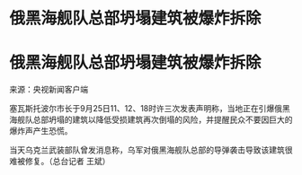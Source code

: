 # 俄黑海舰队总部坍塌建筑被爆炸拆除

# 俄黑海舰队总部坍塌建筑被爆炸拆除

来源：央视新闻客户端​​​​​​​

塞瓦斯托波尔市长于9月25日11、12、18时许三次发表声明称，当地正在引爆俄黑海舰队总部坍塌的建筑以降低受损建筑再次倒塌的风险，并提醒民众不要因巨大的爆炸声产生恐慌。

当天乌克兰武装部队曾发消息称，乌军对俄黑海舰队总部的导弹袭击导致该建筑很难被修复。（总台记者 王斌）


